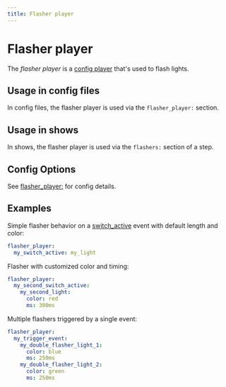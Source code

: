 ```yaml
---
title: Flasher player
---
```


# Flasher player


The *flasher player* is a [config player](index.md) that's used to flash lights.

## Usage in config files

In config files, the flasher player is used via the `flasher_player:` section.

## Usage in shows

In shows, the flasher player is used via the `flashers:` section of a step.

## Config Options

See [flasher_player:](../config/flasher_player.md) for config details.

## Examples

Simple flasher behavior on a [switch_active](../events/switch_active.md) event with default length and color:

``` yaml
flasher_player:
  my_switch_active: my_light
```

Flasher with customized color and timing:

``` yaml
flasher_player:
  my_second_switch_active:
    my_second_light:
      color: red
      ms: 300ms
```

Multiple flashers triggered by a single event:

``` yaml
flasher_player:
  my_trigger_event:
    my_double_flasher_light_1:
      color: blue
      ms: 250ms
    my_double_flasher_light_2:
      color: green
      ms: 250ms
```
